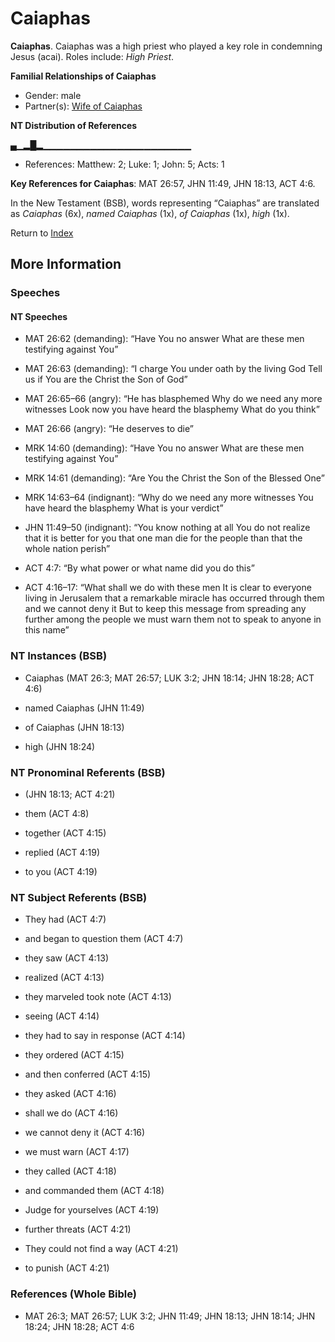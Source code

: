 # Caiaphas
**Caiaphas**. 
Caiaphas was a high priest who played a key role in condemning Jesus (acai). 
Roles include: 
_High Priest_. 




**Familial Relationships of Caiaphas**


* Gender: male
* Partner(s): [Wife of Caiaphas](WifeOfCaiaphas.md)


**NT Distribution of References**

▄▁▂█▂▁▁▁▁▁▁▁▁▁▁▁▁▁▁▁▁▁▁▁▁▁▁
* References: Matthew: 2; Luke: 1; John: 5; Acts: 1



**Key References for Caiaphas**: 
MAT 26:57, JHN 11:49, JHN 18:13, ACT 4:6. 




In the New Testament (BSB), words representing “Caiaphas” are translated as 
*Caiaphas* (6x), *named Caiaphas* (1x), *of Caiaphas* (1x), *high* (1x). 


Return to [Index](00-Index.md)

## More Information

### Speeches

#### NT Speeches

* MAT 26:62 (demanding): “Have You no answer What are these men testifying against You”

* MAT 26:63 (demanding): “I charge You under oath by the living God Tell us if You are the Christ the Son of God”

* MAT 26:65–66 (angry): “He has blasphemed Why do we need any more witnesses Look now you have heard the blasphemy What do you think”

* MAT 26:66 (angry): “He deserves to die”

* MRK 14:60 (demanding): “Have You no answer What are these men testifying against You”

* MRK 14:61 (demanding): “Are You the Christ the Son of the Blessed One”

* MRK 14:63–64 (indignant): “Why do we need any more witnesses You have heard the blasphemy What is your verdict”

* JHN 11:49–50 (indignant): “You know nothing at all You do not realize that it is better for you that one man die for the people than that the whole nation perish”

* ACT 4:7: “By what power or what name did you do this”

* ACT 4:16–17: “What shall we do with these men It is clear to everyone living in Jerusalem that a remarkable miracle has occurred through them and we cannot deny it But to keep this message from spreading any further among the people we must warn them not to speak to anyone in this name”

### NT Instances (BSB)

* Caiaphas (MAT 26:3; MAT 26:57; LUK 3:2; JHN 18:14; JHN 18:28; ACT 4:6)

* named Caiaphas (JHN 11:49)

* of Caiaphas (JHN 18:13)

* high (JHN 18:24)



### NT Pronominal Referents (BSB)

*  (JHN 18:13; ACT 4:21)

* them (ACT 4:8)

* together (ACT 4:15)

* replied (ACT 4:19)

* to you (ACT 4:19)



### NT Subject Referents (BSB)

* They had (ACT 4:7)

* and began to question them (ACT 4:7)

* they saw (ACT 4:13)

* realized (ACT 4:13)

* they marveled took note (ACT 4:13)

* seeing (ACT 4:14)

* they had to say in response (ACT 4:14)

* they ordered (ACT 4:15)

* and then conferred (ACT 4:15)

* they asked (ACT 4:16)

* shall we do (ACT 4:16)

* we cannot deny it (ACT 4:16)

* we must warn (ACT 4:17)

* they called (ACT 4:18)

* and commanded them (ACT 4:18)

* Judge for yourselves (ACT 4:19)

* further threats (ACT 4:21)

* They could not find a way (ACT 4:21)

* to punish (ACT 4:21)



### References (Whole Bible)

* MAT 26:3; MAT 26:57; LUK 3:2; JHN 11:49; JHN 18:13; JHN 18:14; JHN 18:24; JHN 18:28; ACT 4:6



